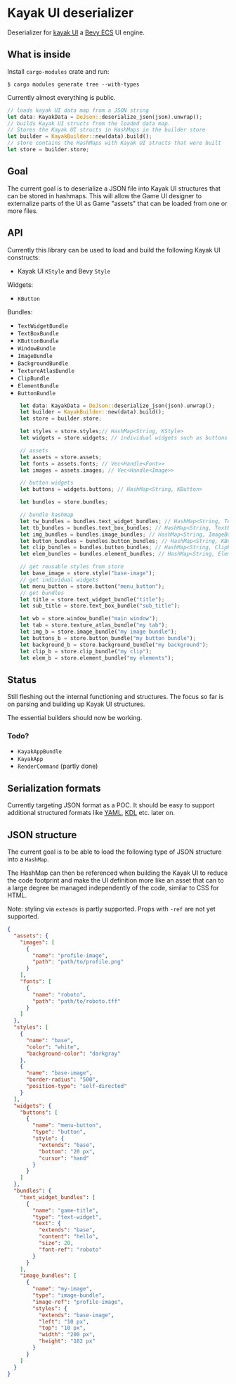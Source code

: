 # Kayak UI deserializer

Deserializer for [kayak UI](https://github.com/StarArawn/kayak_ui) a [Bevy ECS](https://bevyengine.org/) UI engine.

## What is inside

Install `cargo-modules` crate and run:

`$ cargo modules generate tree --with-types`

Currently almost everything is public.

```rust
// loads kayak UI data map from a JSON string
let data: KayakData = DeJson::deserialize_json(json).unwrap();
// builds Kayak UI structs from the loaded data map.
// Stores the Kayak UI structs in HashMaps in the builder store
let builder = KayakBuilder::new(data).build();
// store contains the HashMaps with Kayak UI structs that were built
let store = builder.store;
```

## Goal

The current goal is to deserialize a JSON file into Kayak UI structures that can be stored in hashmaps. This will allow the Game UI designer to externalize parts of the UI as Game "assets" that can be loaded from one or more files.

## API

Currently this library can be used to load and build the following Kayak UI constructs:

- Kayak UI `KStyle` and Bevy `Style`

Widgets:

- `KButton`

Bundles:

- `TextWidgetBundle`
- `TextBoxBundle`
- `KButtonBundle`
- `WindowBundle`
- `ImageBundle`
- `BackgroundBundle`
- `TextureAtlasBundle`
- `ClipBundle`
- `ElementBundle`
- `ButtonBundle`

```rust
    let data: KayakData = DeJson::deserialize_json(json).unwrap();
    let builder = KayakBuilder::new(data).build();
    let store = builder.store;

    let styles = store.styles;// HashMap<String, KStyle>
    let widgets = store.widgets; // individual widgets such as buttons

    // assets
    let assets = store.assets;
    let fonts = assets.fonts; // Vec<Handle<Font>>
    let images = assets.images; // Vec<Handle<Image>>

    // button widgets
    let buttons = widgets.buttons; // HashMap<String, KButton>

    let bundles = store.bundles;

    // bundle hashmap
    let tw_bundles = bundles.text_widget_bundles; // HashMap<String, TextWidgetBundle>
    let tb_bundles = bundles.text_box_bundles; // HashMap<String, TextBoxBundle>
    let img_bundles = bundles.image_bundles; // HashMap<String, ImageBundle>
    let button_bundles = bundles.button_bundles; // HashMap<String, KButtonBundle>
    let clip_bundles = bundles.button_bundles; // HashMap<String, ClipBundle>
    let elem_bundles = bundles.element_bundles; // HashMap<String, ElementBundle>

    // get reusable styles from store
    let base_image = store.style("base-image");
    // get individual widgets
    let menu_button = store.button("menu_button");
    // get bundles
    let title = store.text_widget_bundle("title");
    let sub_title = store.text_box_bundle("sub_title");

    let wb = store.window_bundle("main window");
    let tab = store.texture_atlas_bundle("my tab");
    let img_b = store.image_bundle("my image bundle");
    let buttons_b = store.button_bundle("my button bundle");
    let background_b = store.background_bundle("my background");
    let clip_b = store.clip_bundle("my clip");
    let elem_b = store.element_bundle("my elements");
```

## Status

Still fleshing out the internal functioning and structures. The focus so far is on parsing and building up Kayak UI structures.

The essential builders should now be working.

### Todo?

- `KayakAppBundle`
- `KayakApp`
- `RenderCommand` (partly done)

## Serialization formats

Currently targeting JSON format as a POC. It should be easy to support additional structured formats like [YAML](https://yaml.org/), [KDL](https://kdl.dev/) etc. later on.

## JSON structure

The current goal is to be able to load the following type of JSON structure into a `HashMap`.

The HashMap can then be referenced when building the Kayak UI to reduce the code footprint and make the UI definition more like an asset that can to a large degree be managed independently of the code, similar to CSS for HTML.

Note: styling via `extends` is partly supported. Props with `-ref` are not yet supported.

```json
{
  "assets": {
    "images": [
      {
        "name": "profile-image",
        "path": "path/to/profile.png"
      }
    ],
    "fonts": [
      {
        "name": "roboto",
        "path": "path/to/roboto.tff"
      }
    ]
  },
  "styles": [
    {
      "name": "base",
      "color": "white",
      "background-color": "darkgray"
    },
    {
      "name": "base-image",
      "border-radius": "500",
      "position-type": "self-directed"
    }
  ],
  "widgets": {
    "buttons": [
      {
        "name": "menu-button",
        "type": "button",
        "style": {
          "extends": "base",
          "bottom": "20 px",
          "cursor": "hand"
        }
      }
    ]
  },
  "bundles": {
    "text_widget_bundles": [
      {
        "name": "game-title",
        "type": "text-widget",
        "text": {
          "extends": "base",
          "content": "hello",
          "size": 20,
          "font-ref": "roboto"
        }
      }
    ],
    "image_bundles": [
      {
        "name": "my-image",
        "type": "image-bundle",
        "image-ref": "profile-image",
        "styles": {
          "extends": "base-image",
          "left": "10 px",
          "top": "10 px",
          "width": "200 px",
          "height": "182 px"
        }
      }
    ]
  }
}
```
